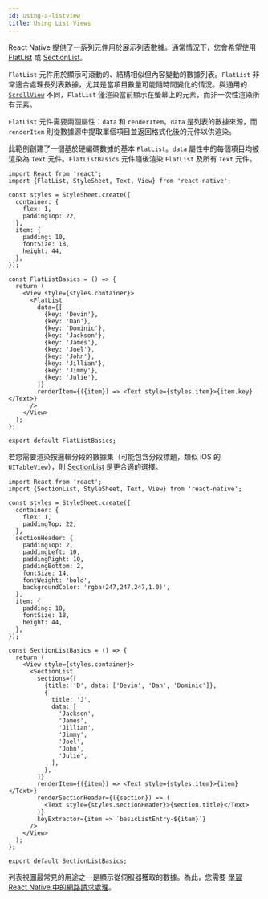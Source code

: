 ```yaml
---
id: using-a-listview
title: Using List Views
---
```


React Native 提供了一系列元件用於展示列表數據。通常情況下，您會希望使用 [FlatList](flatlist.md) 或 [SectionList](sectionlist.md)。

`FlatList` 元件用於顯示可滾動的、結構相似但內容變動的數據列表。`FlatList` 非常適合處理長列表數據，尤其是當項目數量可能隨時間變化的情況。與通用的 [`ScrollView`](using-a-scrollview.md) 不同，`FlatList` 僅渲染當前顯示在螢幕上的元素，而非一次性渲染所有元素。

`FlatList` 元件需要兩個屬性：`data` 和 `renderItem`。`data` 是列表的數據來源，而 `renderItem` 則從數據源中提取單個項目並返回格式化後的元件以供渲染。

此範例創建了一個基於硬編碼數據的基本 `FlatList`。`data` 屬性中的每個項目均被渲染為 `Text` 元件。`FlatListBasics` 元件隨後渲染 `FlatList` 及所有 `Text` 元件。

```SnackPlayer name=FlatList%20Basics
import React from 'react';
import {FlatList, StyleSheet, Text, View} from 'react-native';

const styles = StyleSheet.create({
  container: {
    flex: 1,
    paddingTop: 22,
  },
  item: {
    padding: 10,
    fontSize: 18,
    height: 44,
  },
});

const FlatListBasics = () => {
  return (
    <View style={styles.container}>
      <FlatList
        data={[
          {key: 'Devin'},
          {key: 'Dan'},
          {key: 'Dominic'},
          {key: 'Jackson'},
          {key: 'James'},
          {key: 'Joel'},
          {key: 'John'},
          {key: 'Jillian'},
          {key: 'Jimmy'},
          {key: 'Julie'},
        ]}
        renderItem={({item}) => <Text style={styles.item}>{item.key}</Text>}
      />
    </View>
  );
};

export default FlatListBasics;
```

若您需要渲染按邏輯分段的數據集（可能包含分段標題，類似 iOS 的 `UITableView`），則 [SectionList](sectionlist.md) 是更合適的選擇。

```SnackPlayer name=SectionList%20Basics
import React from 'react';
import {SectionList, StyleSheet, Text, View} from 'react-native';

const styles = StyleSheet.create({
  container: {
    flex: 1,
    paddingTop: 22,
  },
  sectionHeader: {
    paddingTop: 2,
    paddingLeft: 10,
    paddingRight: 10,
    paddingBottom: 2,
    fontSize: 14,
    fontWeight: 'bold',
    backgroundColor: 'rgba(247,247,247,1.0)',
  },
  item: {
    padding: 10,
    fontSize: 18,
    height: 44,
  },
});

const SectionListBasics = () => {
  return (
    <View style={styles.container}>
      <SectionList
        sections={[
          {title: 'D', data: ['Devin', 'Dan', 'Dominic']},
          {
            title: 'J',
            data: [
              'Jackson',
              'James',
              'Jillian',
              'Jimmy',
              'Joel',
              'John',
              'Julie',
            ],
          },
        ]}
        renderItem={({item}) => <Text style={styles.item}>{item}</Text>}
        renderSectionHeader={({section}) => (
          <Text style={styles.sectionHeader}>{section.title}</Text>
        )}
        keyExtractor={item => `basicListEntry-${item}`}
      />
    </View>
  );
};

export default SectionListBasics;
```

列表視圖最常見的用途之一是顯示從伺服器獲取的數據。為此，您需要 [學習 React Native 中的網路請求處理](network.md)。